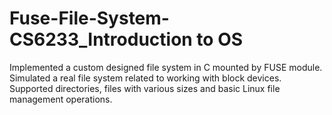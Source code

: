 # Fuse-File-System-CS6233_Introduction to OS<br>
Implemented a custom designed file system in C mounted by FUSE module.<br>
Simulated a real file system related to working with block devices.<br>
Supported directories, files with various sizes and basic Linux file management operations.<br>
